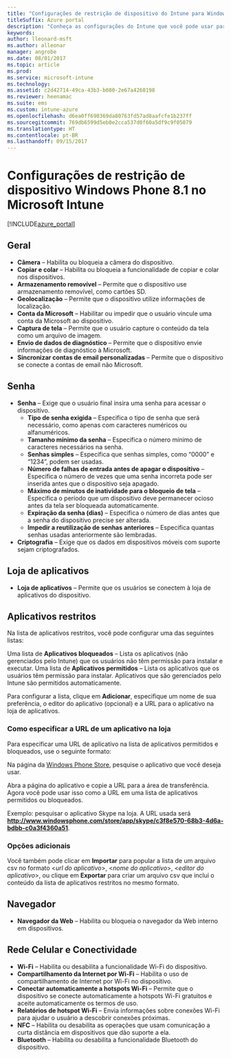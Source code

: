```yaml
---
title: "Configurações de restrição de dispositivo do Intune para Windows Phone 8.1"
titleSuffix: Azure portal
description: "Conheça as configurações do Intune que você pode usar para controlar as configurações e as funcionalidades do dispositivo em dispositivos Windows Phone 8.1."
keywords: 
author: lleonard-msft
ms.author: alleonar
manager: angrobe
ms.date: 08/01/2017
ms.topic: article
ms.prod: 
ms.service: microsoft-intune
ms.technology: 
ms.assetid: c2d42714-49ca-43b3-b080-2e67a4268198
ms.reviewer: heenamac
ms.suite: ems
ms.custom: intune-azure
ms.openlocfilehash: d6ea0ff690369da80763fd57ad8aafcfe1b237ff
ms.sourcegitcommit: 769db6599d5eb0e2cca537d0f60a5df9c9f05079
ms.translationtype: HT
ms.contentlocale: pt-BR
ms.lasthandoff: 09/15/2017
---
```

# <a name="windows-phone-81-device-restriction-settings-in-microsoft-intune"></a>Configurações de restrição de dispositivo Windows Phone 8.1 no Microsoft Intune

[!INCLUDE[azure_portal](./includes/azure_portal.md)]

## <a name="general"></a>Geral

-   **Câmera** – Habilita ou bloqueia a câmera do dispositivo.
-   **Copiar e colar** – Habilita ou bloqueia a funcionalidade de copiar e colar nos dispositivos.
-   **Armazenamento removível** – Permite que o dispositivo use armazenamento removível, como cartões SD.
-   **Geolocalização** – Permite que o dispositivo utilize informações de localização.
-   **Conta da Microsoft** – Habilitar ou impedir que o usuário vincule uma conta da Microsoft ao dispositivo.
-   **Captura de tela** – Permite que o usuário capture o conteúdo da tela como um arquivo de imagem.
-   **Envio de dados de diagnóstico** – Permite que o dispositivo envie informações de diagnóstico à Microsoft.
-   **Sincronizar contas de email personalizadas** – Permite que o dispositivo se conecte a contas de email não Microsoft.

## <a name="password"></a>Senha

-   **Senha** – Exige que o usuário final insira uma senha para acessar o dispositivo.
    -   **Tipo de senha exigida** – Especifica o tipo de senha que será necessário, como apenas com caracteres numéricos ou alfanuméricos.
    -   **Tamanho mínimo da senha** – Especifica o número mínimo de caracteres necessários na senha.
    -   **Senhas simples** – Especifica que senhas simples, como “0000” e “1234”, podem ser usadas.
    -   **Número de falhas de entrada antes de apagar o dispositivo** – Especifica o número de vezes que uma senha incorreta pode ser inserida antes que o dispositivo seja apagado.
    -   **Máximo de minutos de inatividade para o bloqueio de tela** – Especifica o período que um dispositivo deve permanecer ocioso antes da tela ser bloqueada automaticamente.
    -   **Expiração da senha (dias)** – Especifica o número de dias antes que a senha do dispositivo precise ser alterada.
    -   **Impedir a reutilização de senhas anteriores** – Especifica quantas senhas usadas anteriormente são lembradas.
-   **Criptografia** – Exige que os dados em dispositivos móveis com suporte sejam criptografados.

## <a name="app-store"></a>Loja de aplicativos

-   **Loja de aplicativos** – Permite que os usuários se conectem à loja de aplicativos do dispositivo.

## <a name="restricted-apps"></a>Aplicativos restritos

Na lista de aplicativos restritos, você pode configurar uma das seguintes listas:

Uma lista de **Aplicativos bloqueados** – Lista os aplicativos (não gerenciados pelo Intune) que os usuários não têm permissão para instalar e executar.
Uma lista de **Aplicativos permitidos** – Lista os aplicativos que os usuários têm permissão para instalar. Aplicativos que são gerenciados pelo Intune são permitidos automaticamente.

Para configurar a lista, clique em **Adicionar**, especifique um nome de sua preferência, o editor do aplicativo (opcional) e a URL para o aplicativo na loja de aplicativos.

### <a name="how-to-specify-the-url-to-an-app-in-the-store"></a>Como especificar a URL de um aplicativo na loja

Para especificar uma URL de aplicativo na lista de aplicativos permitidos e bloqueados, use o seguinte formato:

Na página da [Windows Phone Store](https://www.microsoft.com/store/apps/windows-phone), pesquise o aplicativo que você deseja usar.

Abra a página do aplicativo e copie a URL para a área de transferência. Agora você pode usar isso como a URL em uma lista de aplicativos permitidos ou bloqueados.

Exemplo: pesquisar o aplicativo Skype na loja. A URL usada será **http://www.windowsphone.com/store/app/skype/c3f8e570-68b3-4d6a-bdbb-c0a3f4360a51**.



### <a name="additional-options"></a>Opções adicionais

Você também pode clicar em **Importar** para popular a lista de um arquivo csv no formato <*url do aplicativo*>, <*nome do aplicativo*>, <*editor do aplicativo*>, ou clique em **Exportar** para criar um arquivo csv que inclui o conteúdo da lista de aplicativos restritos no mesmo formato.


## <a name="browser"></a>Navegador

-   **Navegador da Web** – Habilita ou bloqueia o navegador da Web interno em dispositivos.

## <a name="cellular-and-connectivity"></a>Rede Celular e Conectividade

-   **Wi-Fi** – Habilita ou desabilita a funcionalidade Wi-Fi do dispositivo.
-   **Compartilhamento da Internet por Wi-Fi** – Habilita o uso de compartilhamento de Internet por Wi-Fi no dispositivo.
-   **Conectar automaticamente a hotspots Wi-Fi** – Permite que o dispositivo se conecte automaticamente a hotspots Wi-Fi gratuitos e aceite automaticamente os termos de uso.
-   **Relatórios de hotspot Wi-Fi** – Envia informações sobre conexões Wi-Fi para ajudar o usuário a descobrir conexões próximas.
-   **NFC** – Habilita ou desabilita as operações que usam comunicação a curta distância em dispositivos que dão suporte a ela.
-   **Bluetooth** – Habilita ou desabilita a funcionalidade Bluetooth do dispositivo.
